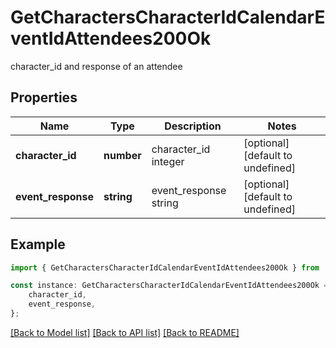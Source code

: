 # GetCharactersCharacterIdCalendarEventIdAttendees200Ok

character_id and response of an attendee

## Properties

Name | Type | Description | Notes
------------ | ------------- | ------------- | -------------
**character_id** | **number** | character_id integer | [optional] [default to undefined]
**event_response** | **string** | event_response string | [optional] [default to undefined]

## Example

```typescript
import { GetCharactersCharacterIdCalendarEventIdAttendees200Ok } from './api';

const instance: GetCharactersCharacterIdCalendarEventIdAttendees200Ok = {
    character_id,
    event_response,
};
```

[[Back to Model list]](../README.md#documentation-for-models) [[Back to API list]](../README.md#documentation-for-api-endpoints) [[Back to README]](../README.md)
